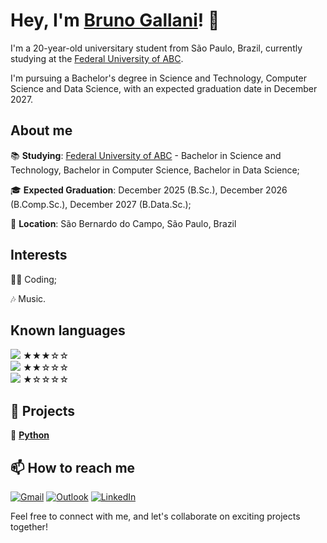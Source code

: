 # Hey, I'm <a href="https://www.linkedin.com/in/brunogallani/">Bruno Gallani</a>! 👋

I'm a 20-year-old universitary student from São Paulo, Brazil, currently studying at the <a href="https://www.ufabc.edu.br/">Federal University of ABC</a>.

I'm pursuing a Bachelor's degree in Science and Technology, Computer Science and Data Science, with an expected graduation date in December 2027.

## About me

📚 **Studying**: <a href="https://www.ufabc.edu.br/">Federal University of ABC</a> - Bachelor in Science and Technology, Bachelor in Computer Science, Bachelor in Data Science;

🎓 **Expected Graduation**: December 2025 (B.Sc.), December 2026 (B.Comp.Sc.), December 2027 (B.Data.Sc.);

📍  **Location**: São Bernardo do Campo, São Paulo, Brazil

## Interests

👩‍💻 Coding;

🎶 Music.
  
## Known languages

<div style="display: block;">
  <a href="https://www.python.org/" target="_blank">
    <img src="https://img.shields.io/badge/Python-FFD43B?style=for-the-badge&logo=python&logoColor=blue"></a> ★★★☆☆
</div>

<div style="display: block;">
  <a href="https://developer.mozilla.org/en-US/docs/Web/HTML" target="_blank">
    <img src="https://img.shields.io/badge/HTML5-E34F26?style=for-the-badge&logo=html5&logoColor=white"></a> ★★☆☆☆
</div>

<div style="display: block;">
  <a href="https://developer.mozilla.org/en-US/docs/Web/CSS" target="_blank">
    <img src="https://img.shields.io/badge/CSS3-1572B6?style=for-the-badge&logo=css3&logoColor=white"></a> ★☆☆☆☆
</div>

## 💼 Projects

🐍 <a href="../../../python_projects">**Python**</a>

## 📫 How to reach me

[![Gmail](https://img.shields.io/badge/Email-D14836?style=for-the-badge&logo=gmail&logoColor=white)](mailto:bruno2.galani@gmail.com) 
[![Outlook](https://img.shields.io/badge/Microsoft_Outlook-0078D4?style=for-the-badge&logo=microsoft-outlook&logoColor=white)](mailto:bruno.gallani@aluno.ufabc.edu.br) 
[![LinkedIn](https://img.shields.io/badge/LinkedIn-0077B5?style=for-the-badge&logo=linkedin&logoColor=white)](https://www.linkedin.com/in/brunogallani/)

Feel free to connect with me, and let's collaborate on exciting projects together!

